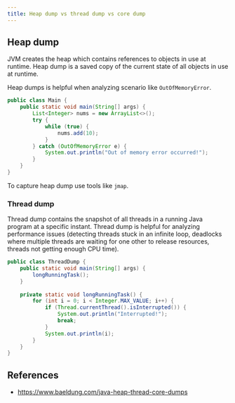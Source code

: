 ```yaml
---
title: Heap dump vs thread dump vs core dump
---
```


## Heap dump
JVM creates the heap which contains references to objects in use at runtime. Heap dump is a saved copy of the
current state of all objects in use at runtime.

Heap dumps is helpful when analyzing scenario like `OutOfMemoryError`.
```java
public class Main {
    public static void main(String[] args) {
        List<Integer> nums = new ArrayList<>();
        try {
            while (true) {
                nums.add(10);
            }
        } catch (OutOfMemoryError e) {
            System.out.println("Out of memory error occurred!");
        }
    }
}
```
To capture heap dump use tools like `jmap`.

### Thread dump
Thread dump contains the snapshot of all threads in a running Java program at a specific instant. Thread dump is
helpful for analyzing performance issues (detecting threads stuck in an infinite loop, deadlocks where multiple
threads are waiting for one other to release resources, threads not getting enough CPU time).
```java
public class ThreadDump {
    public static void main(String[] args) {
        longRunningTask();
    }
    
    private static void longRunningTask() {
        for (int i = 0; i < Integer.MAX_VALUE; i++) {
            if (Thread.currentThread().isInterrupted()) {
                System.out.println("Interrupted!");
                break;
            }
            System.out.println(i);
        }
    }
}
```

## References
- https://www.baeldung.com/java-heap-thread-core-dumps
